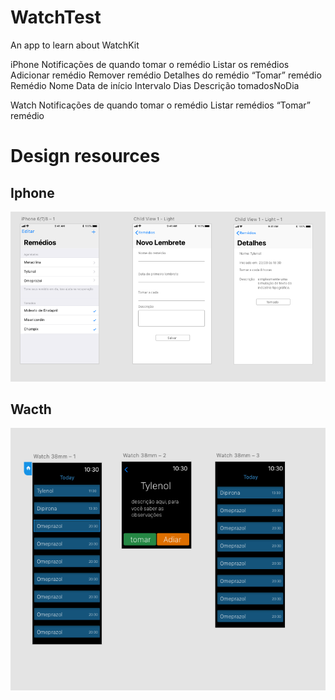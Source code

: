 # WatchTest
An app to learn about WatchKit

iPhone
Notificações de quando tomar o remédio
Listar os remédios
Adicionar remédio
Remover remédio
Detalhes do remédio
“Tomar” remédio
Remédio
	Nome
	Data de início
	Intervalo
	Dias
	Descrição
	tomadosNoDia

Watch
Notificações de quando tomar o remédio
Listar remédios
“Tomar” remédio
# Design resources

## Iphone
![telas do iphone](https://github.com/MartonioJunior/WatchTest/blob/master/resources/iphone_design.png)

## Wacth

![telas do apple watch](https://github.com/MartonioJunior/WatchTest/blob/master/resources/watch_design.png) 
